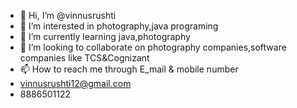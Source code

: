 - 👋 Hi, I’m @vinnusrushti
- 👀 I’m interested in photography,java programing
- 🌱 I’m currently learning java,photography
- 💞️ I’m looking to collaborate on photography companies,software companies like TCS&Cognizant
- 📫 How to reach me through E_mail & mobile number
- vinnusrushti12@gmail.com
- 8886501122
<!---
vinnusrushti/vinnusrushti is a ✨ special ✨ repository because its `README.md` (this file) appears on your GitHub profile.
You can click the Preview link to take a look at your changes.
--->
